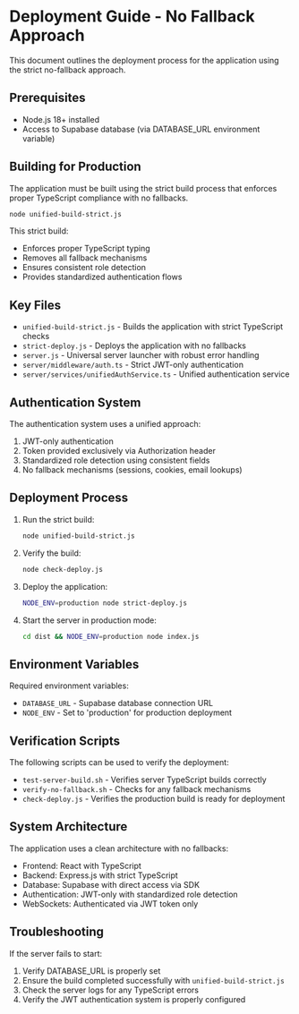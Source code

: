 # Deployment Guide - No Fallback Approach

This document outlines the deployment process for the application using the strict no-fallback approach.

## Prerequisites

- Node.js 18+ installed
- Access to Supabase database (via DATABASE_URL environment variable)

## Building for Production

The application must be built using the strict build process that enforces proper TypeScript compliance with no fallbacks.

```bash
node unified-build-strict.js
```

This strict build:
- Enforces proper TypeScript typing
- Removes all fallback mechanisms
- Ensures consistent role detection
- Provides standardized authentication flows

## Key Files

- `unified-build-strict.js` - Builds the application with strict TypeScript checks
- `strict-deploy.js` - Deploys the application with no fallbacks
- `server.js` - Universal server launcher with robust error handling
- `server/middleware/auth.ts` - Strict JWT-only authentication
- `server/services/unifiedAuthService.ts` - Unified authentication service

## Authentication System

The authentication system uses a unified approach:

1. JWT-only authentication
2. Token provided exclusively via Authorization header
3. Standardized role detection using consistent fields
4. No fallback mechanisms (sessions, cookies, email lookups)

## Deployment Process

1. Run the strict build:
   ```bash
   node unified-build-strict.js
   ```

2. Verify the build:
   ```bash
   node check-deploy.js
   ```

3. Deploy the application:
   ```bash
   NODE_ENV=production node strict-deploy.js
   ```

4. Start the server in production mode:
   ```bash
   cd dist && NODE_ENV=production node index.js
   ```

## Environment Variables

Required environment variables:
- `DATABASE_URL` - Supabase database connection URL
- `NODE_ENV` - Set to 'production' for production deployment

## Verification Scripts

The following scripts can be used to verify the deployment:

- `test-server-build.sh` - Verifies server TypeScript builds correctly
- `verify-no-fallback.sh` - Checks for any fallback mechanisms
- `check-deploy.js` - Verifies the production build is ready for deployment

## System Architecture

The application uses a clean architecture with no fallbacks:

- Frontend: React with TypeScript
- Backend: Express.js with strict TypeScript
- Database: Supabase with direct access via SDK
- Authentication: JWT-only with standardized role detection
- WebSockets: Authenticated via JWT token only

## Troubleshooting

If the server fails to start:
1. Verify DATABASE_URL is properly set
2. Ensure the build completed successfully with `unified-build-strict.js`
3. Check the server logs for any TypeScript errors
4. Verify the JWT authentication system is properly configured